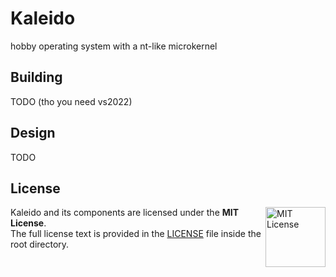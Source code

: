 # Kaleido

hobby operating system with a nt-like microkernel

## Building

TODO (tho you need vs2022)

## Design

TODO

## License

<a href="https://opensource.org/licenses/MIT">
  <img align="right" height="96" alt="MIT License" src="https://branding.cute.engineering/licenses/mit.svg" />
</a>

Kaleido and its components are licensed under the **MIT License**.  
The full license text is provided in the [LICENSE](LICENSE) file inside the root directory.